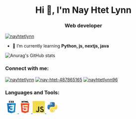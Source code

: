 <h1 align="center">Hi 👋, I'm Nay Htet Lynn</h1>
<h3 align="center">Web developer</h3>

<p align="left"> <a href="https://twitter.com/nayhtetlynn" target="blank"><img src="https://img.shields.io/twitter/follow/nayhtetlynn?logo=twitter&style=for-the-badge" alt="nayhtetlynn" /></a> </p>

- 🌱 I’m currently learning **Python, js, nextjs,  java**

![Anurag's GitHub stats](https://github-readme-stats.vercel.app/api?username=NayHtetLynx&show_icons=true&theme=tokyonight)


<h3 align="left">Connect with me:</h3>
<p align="left">
<a href="https://twitter.com/nayhtetlynn" target="blank"><img align="center" src="https://raw.githubusercontent.com/rahuldkjain/github-profile-readme-generator/master/src/images/icons/Social/twitter.svg" alt="nayhtetlynn" height="30" width="40" /></a>
<a href="https://linkedin.com/in/nay-htet-487865165" target="blank"><img align="center" src="https://raw.githubusercontent.com/rahuldkjain/github-profile-readme-generator/master/src/images/icons/Social/linked-in-alt.svg" alt="nay-htet-487865165" height="30" width="40" /></a>
<a href="https://fb.com/nayhtetlynn96" target="blank"><img align="center" src="https://raw.githubusercontent.com/rahuldkjain/github-profile-readme-generator/master/src/images/icons/Social/facebook.svg" alt="nayhtetlynn96" height="30" width="40" /></a>
</p>

<h3 align="left">Languages and Tools:</h3>
<p align="left"> <a href="https://www.w3schools.com/css/" target="_blank"> <img src="https://raw.githubusercontent.com/devicons/devicon/master/icons/css3/css3-original-wordmark.svg" alt="css3" width="40" height="40"/> </a> <a href="https://www.w3.org/html/" target="_blank"> <img src="https://raw.githubusercontent.com/devicons/devicon/master/icons/html5/html5-original-wordmark.svg" alt="html5" width="40" height="40"/> </a> <a href="https://developer.mozilla.org/en-US/docs/Web/JavaScript" target="_blank"> <img src="https://raw.githubusercontent.com/devicons/devicon/master/icons/javascript/javascript-original.svg" alt="javascript" width="40" height="40"/> </a> <a href="https://www.python.org" target="_blank"> <img src="https://raw.githubusercontent.com/devicons/devicon/master/icons/python/python-original.svg" alt="python" width="40" height="40"/> </a> </p>

